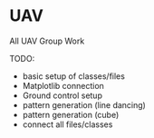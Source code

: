 # UAV
All UAV Group Work

TODO:
- basic setup of classes/files
- Matplotlib connection
- Ground control setup
- pattern generation (line dancing)
- pattern generation (cube)
- connect all files/classes
